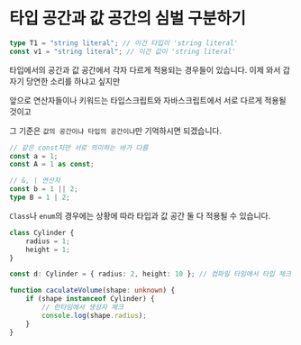 # 타입 공간과 값 공간의 심벌 구분하기

```ts
type T1 = "string literal"; // 이건 타입이 'string literal'
const v1 = "string literal"; // 이건 값이 'string literal'
```

타입에서의 공간과 값 공간에서 각자 다르게 적용되는 경우들이 있습니다. 이제 와서 갑자기 당연한 소리를 하냐고 싶지만

앞으로 연산자들이나 키워드는 타입스크립트와 자바스크립트에서 서로 다르게 적용될 것이고

그 기준은 `값의 공간이냐 타입의 공간이냐`만 기억하시면 되겠습니다.

```ts
// 같은 const지만 서로 의미하는 바가 다름
const a = 1;
const A = 1 as const;

// &, | 연산자
const b = 1 || 2;
type B = 1 | 2;
```

`Class`나 `enum`의 경우에는 상황에 따라 타입과 값 공간 둘 다 적용될 수 있습니다.

```ts
class Cylinder {
	radius = 1;
	height = 1;
}

const d: Cylinder = { radius: 2, height: 10 }; // 컴파일 타임에서 타입 체크

function caculateVolume(shape: unknown) {
	if (shape instanceof Cylinder) {
		// 런타임에서 생성자 체크
		console.log(shape.radius);
	}
}
```
